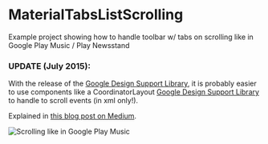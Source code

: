 # MaterialTabsListScrolling
Example project showing how to handle toolbar w/ tabs on scrolling like in Google Play Music / Play Newsstand

### UPDATE (July 2015):
With the release of the [Google Design Support Library](http://android-developers.blogspot.de/2015/05/android-design-support-library.html), it is probably easier to use components like a CoordinatorLayout [Google Design Support Library](http://developer.android.com/intl/zh-CN/reference/android/support/design/widget/CoordinatorLayout.html?utm_campaign=io15&utm_source=dac&utm_medium=blog) to handle to scroll events (in xml only!).

Explained in [this blog post on Medium](https://medium.com/@dan1ve/android-howto-material-design-tabs-scrolling-like-in-google-play-music-12273ce07bc). 


![Scrolling like in Google Play Music](http://i.imgur.com/byrgxdB.gif?raw=true "Optional Title")
